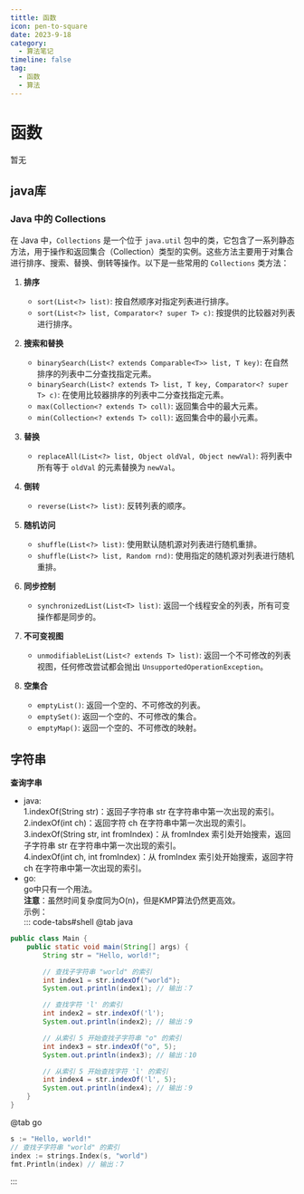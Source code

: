 ```yaml
---
tittle: 函数
icon: pen-to-square
date: 2023-9-18
category:
  - 算法笔记
timeline: false 
tag:
  - 函数
  - 算法
---
```

# 函数

暂无
<!-- more -->
## java库
### Java 中的 Collections

在 Java 中，`Collections` 是一个位于 `java.util` 包中的类，它包含了一系列静态方法，用于操作和返回集合（Collection）类型的实例。这些方法主要用于对集合进行排序、搜索、替换、倒转等操作。以下是一些常用的 `Collections` 类方法：

1. **排序**
   - `sort(List<?> list)`: 按自然顺序对指定列表进行排序。
   - `sort(List<?> list, Comparator<? super T> c)`: 按提供的比较器对列表进行排序。

2. **搜索和替换**
   - `binarySearch(List<? extends Comparable<T>> list, T key)`: 在自然排序的列表中二分查找指定元素。
   - `binarySearch(List<? extends T> list, T key, Comparator<? super T> c)`: 在使用比较器排序的列表中二分查找指定元素。
   - `max(Collection<? extends T> coll)`: 返回集合中的最大元素。
   - `min(Collection<? extends T> coll)`: 返回集合中的最小元素。

3. **替换**
   - `replaceAll(List<?> list, Object oldVal, Object newVal)`: 将列表中所有等于 `oldVal` 的元素替换为 `newVal`。

4. **倒转**
   - `reverse(List<?> list)`: 反转列表的顺序。

5. **随机访问**
   - `shuffle(List<?> list)`: 使用默认随机源对列表进行随机重排。
   - `shuffle(List<?> list, Random rnd)`: 使用指定的随机源对列表进行随机重排。

6. **同步控制**
   - `synchronizedList(List<T> list)`: 返回一个线程安全的列表，所有可变操作都是同步的。

7. **不可变视图**
   - `unmodifiableList(List<? extends T> list)`: 返回一个不可修改的列表视图，任何修改尝试都会抛出 `UnsupportedOperationException`。

8. **空集合**
   - `emptyList()`: 返回一个空的、不可修改的列表。
   - `emptySet()`: 返回一个空的、不可修改的集合。
   - `emptyMap()`: 返回一个空的、不可修改的映射。



## 字符串

**查询字串**  
* java:  
1.indexOf(String str)：返回子字符串 str 在字符串中第一次出现的索引。  
2.indexOf(int ch)：返回字符 ch 在字符串中第一次出现的索引。  
3.indexOf(String str, int fromIndex)：从 fromIndex 索引处开始搜索，返回子字符串 str 在字符串中第一次出现的索引。  
4.indexOf(int ch, int fromIndex)：从 fromIndex 索引处开始搜索，返回字符 ch 在字符串中第一次出现的索引。  
* go:  
go中只有一个用法。  
**注意**：虽然时间复杂度同为O(n)，但是KMP算法仍然更高效。  
示例：  
::: code-tabs#shell
@tab java

```java
public class Main {
    public static void main(String[] args) {
        String str = "Hello, world!";

        // 查找子字符串 "world" 的索引
        int index1 = str.indexOf("world");
        System.out.println(index1); // 输出：7

        // 查找字符 'l' 的索引
        int index2 = str.indexOf('l');
        System.out.println(index2); // 输出：9

        // 从索引 5 开始查找子字符串 "o" 的索引
        int index3 = str.indexOf("o", 5);
        System.out.println(index3); // 输出：10

        // 从索引 5 开始查找字符 'l' 的索引
        int index4 = str.indexOf('l', 5);
        System.out.println(index4); // 输出：9
    }
}  
```

@tab go

```go
s := "Hello, world!"
// 查找子字符串 "world" 的索引
index := strings.Index(s, "world")
fmt.Println(index) // 输出：7
```

:::

